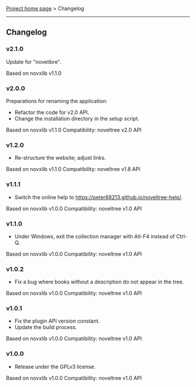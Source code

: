 [Project home page](../) > Changelog

------------------------------------------------------------------------

## Changelog

### v2.1.0

Update for "novelibre".

Based on novxlib v1.1.0

### v2.0.0

Preparations for renaming the application:
- Refactor the code for v2.0 API.
- Change the installation directory in the setup script.

Based on novxlib v1.1.0
Compatibility: noveltree v2.0 API

### v1.2.0

- Re-structure the website; adjust links.

Based on novxlib v1.1.0
Compatibility: noveltree v1.8 API

### v1.1.1

- Switch the online help to https://peter88213.github.io/noveltree-help/.

Based on novxlib v1.0.0
Compatibility: noveltree v1.0 API

### v1.1.0

- Under Windows, exit the collection manager with Alt-F4 instead of Ctrl-Q.

Based on novxlib v1.0.0
Compatibility: noveltree v1.0 API

### v1.0.2

- Fix a bug where books without a description do not appear in the tree.

Based on novxlib v1.0.0
Compatibility: noveltree v1.0 API

### v1.0.1

- Fix the plugin API version constant.
- Update the build process.

Based on novxlib v1.0.0
Compatibility: noveltree v1.0 API

### v1.0.0

- Release under the GPLv3 license.

Based on novxlib v1.0.0
Compatibility: noveltree v1.0 API
